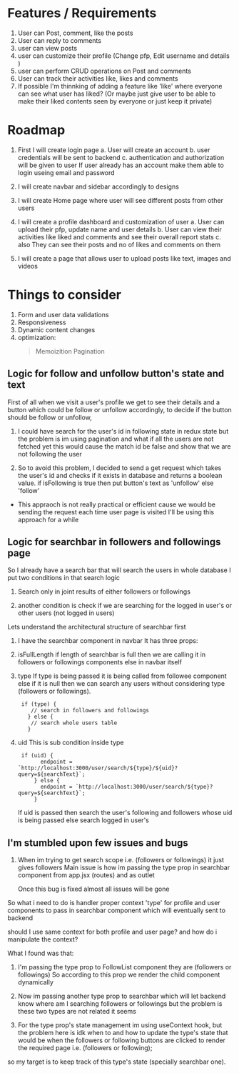 # Features / Requirements
1. User can Post, comment, like the posts
2. User can reply to comments
3. user can view posts
4. user can customize their profile (Change pfp, Edit username and details )
5. user can perform CRUD operations on Post and comments
6. User can track their activities like, likes and comments 
7. If possible I'm thinnking of adding a feature like 'like' where everyone can see what user has liked?
   (Or maybe just give user to be able to make their liked contents seen by everyone or just keep it private)

# Roadmap
1. First I will create login page
  a. User will create an account 
  b. user credentials will be sent to backend
  c. authentication and authorization will be given to user
   If user already has an account make them able to login useing email and password

2. I will create navbar and sidebar accordingly to designs   

3. I will create Home page where user will see different posts from other users

4. I will create a profile dashboard and customization of user
   a. User can upload their pfp, update name and user details
   b. User can view their activities like liked and comments and see their overall report stats
   c. also They can see their posts and no of likes and comments on them 

5. I will create a page that allows user to upload posts like text, images and videos

# Things to consider                                                                             
1. Form and user data validations
2. Responsiveness
3. Dynamic content changes
4. optimization:
   > Memoizition
   > Pagination

## Logic for follow and unfollow button's state and text
First of all when we visit a user's profile we get to see their details and a button which could be
follow or unfollow accordingly, to decide if the button should be follow or unfollow,

1. I could have search for the user's id in following state in redux state
but the problem is im using pagination and what if all the users are not fetched yet
this would cause the match id be false and show that we are not following the user

2. So to avoid this problem, I decided to send a get request which takes the user's id 
and checks if it exists in database and returns a boolean value.
if isFollowing is true then put button's text as 'unfollow' else 'follow' 

* This appraoch is not really practical or efficient cause we would be sending the request each time 
user page is visited
I'll be using this approach for a while 

## Logic for searchbar in followers and followings page
So I already have a search bar that will search the users in whole database
I put two conditions in that search logic

1. Search only in joint results of either followers or followings 

2. another condition is check if we are searching for the logged in user's or other users (not logged in users)

Lets understand the architectural structure of searchbar first

1. I have the searchbar component in navbar
It has three props: 
  1. isFullLength
     if length of searchbar is full then we are calling it in followers or followings components else
     in navbar itself

  2. type
     If type is being passed it is being called from followee component else
     if it is null then we can search any users without considering type (followers or followings).
     ```
      if (type) {
         // search in followers and followings
        } else {
         // search whole users table
        }
      ``` 

  3. uid
     This is sub condition inside type
     ```
      if (uid) {
            endpoint = `http://localhost:3000/user/search/${type}/${uid}?query=${searchText}`;
          } else {
            endpoint = `http://localhost:3000/user/search/${type}?query=${searchText}`;
          }
     ```   
     If uid is passed then search the user's following and followers whose uid is being passed else
     search logged in user's

## I'm stumbled upon few issues and bugs
1. When im trying to get search scope i.e. (followers or followings) it just gives followers
   Main issue is how im passing the type prop in searchbar component from app.jsx (routes) and as outlet

   Once this bug is fixed almost all issues will be gone

So what i need to do is handler proper context 'type' for profile and user components to pass in searchbar component
which will eventually sent to backend

should I use same context for both profile and user page? 
and how do i manipulate the context?

What I found was that:
1. I'm passing the type prop to FollowList component they are (followers or followings)
So according to this prop we render the child component dynamically

2. Now im passing another type prop to searchbar  which will let backend know where am I searching
followers or followings but the problem is these two types are not related it seems

3. For the type prop's state management im using useContext hook, but the problem here is idk when to and 
how to update the type's state that would be when the  followers or following buttons are clicked to render
the required page i.e. (followers or following);

so my target is to keep track of this type's state (specially searchbar one).